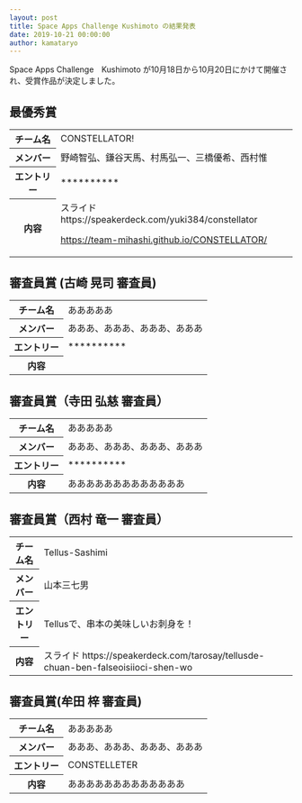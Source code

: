 ```yaml
---
layout: post
title: Space Apps Challenge Kushimoto の結果発表
date: 2019-10-21 00:00:00
author: kamataryo
---
```


Space Apps Challenge　Kushimoto が10月18日から10月20日にかけて開催され、受賞作品が決定しました。

## 最優秀賞

<table>
<tbody>
<tr><th>チーム名</th><td>CONSTELLATOR!</td></tr>
<tr><th>メンバー</th><td>野崎智弘、鎌谷天馬、村馬弘一、三橋優希、西村惟</td></tr>
<tr><th>エントリー</th><td>**********</td></tr>
<tr>
<th>内容</th>
<td>
スライド
https://speakerdeck.com/yuki384/constellator

<a href="https://team-mihashi.github.io/CONSTELLATOR/">https://team-mihashi.github.io/CONSTELLATOR/</a>
</td>
</tr>
</tbody>
</table>

## 審査員賞 (古崎 晃司 審査員)

<table>
<tbody>
<tr><th>チーム名</th><td>あああああ</td></tr>
<tr><th>メンバー</th><td>あああ、あああ、あああ、あああ</td></tr>
<tr><th>エントリー</th><td>**********</td></tr>
<tr><th>内容</th>
<td>
</td>
</tr>
</tbody>
</table>

## 審査員賞（寺田 弘慈 審査員）

<table>
<tbody>
<tr><th>チーム名</th><td>あああああ</td></tr>
<tr><th>メンバー</th><td>あああ、あああ、あああ、あああ</td></tr>
<tr><th>エントリー</th><td>**********</td></tr>
<tr><th>内容</th>
<td>あああああああああああああ
</td>
</tr>
</tbody>
</table>

## 審査員賞（西村 竜一 審査員）

<table>
<tbody>
<tr><th>チーム名</th><td>Tellus-Sashimi</td></tr>
<tr><th>メンバー</th><td>山本三七男</td></tr>
<tr><th>エントリー</th><td>Tellusで、串本の美味しいお刺身を！</td></tr>
<tr><th>内容</th>
<td>
スライド
https://speakerdeck.com/tarosay/tellusde-chuan-ben-falseoisiioci-shen-wo
</td>
</tr>
</tbody>
</table>

## 審査員賞(牟田 梓 審査員)

<table>
<tbody>
<tr><th>チーム名</th><td>あああああ</td></tr>
<tr><th>メンバー</th><td>あああ、あああ、あああ、あああ</td></tr>
<tr><th>エントリー</th><td>CONSTELLETER</td></tr>
<tr><th>内容</th>
<td>あああああああああああああ
</td>
</tr>
</tbody>
</table>
